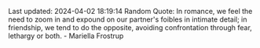 Last updated: 2024-04-02 18:19:14
Random Quote: In romance, we feel the need to zoom in and expound on our partner's foibles in intimate detail; in friendship, we tend to do the opposite, avoiding confrontation through fear, lethargy or both. - Mariella Frostrup